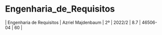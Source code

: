 # Engenharia_de_Requisitos
| Engenharia de Requisitos | Azriel Majdenbaum | 2º | 2022/2 | 8.7 | 46506-04 | 60 |
